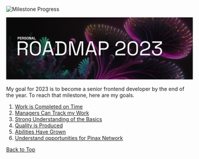 <div id="top-of-page"></div>

![Milestone Progress](https://img.shields.io/github/milestones/progress/DominicF96/Roadmap/1?style=for-the-badge)

![2023 Roadmap Banner](/2023/banner.png)

My goal for 2023 is to become a senior frontend developer by the end of the year. To reach that milestone, here are my goals.

1. [Work is Completed on Time](/2023/1_work_on_time/)
2. [Managers Can Track my Work](/2023/2_track_work/)
3. [Strong Understanding of the Basics](/2023/3_basics_understanding/)
4. [Quality is Produced](/2023/4_quality_produced/)
5. [Abilities Have Grown](/2023/5_new_abilities/)
6. [Understand opportunities for Pinax Network](/2023/6_decentralized_web/)

<a href="#top-of-page">Back to Top</a>
